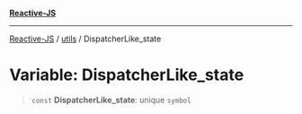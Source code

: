 [**Reactive-JS**](../../README.md)

***

[Reactive-JS](../../README.md) / [utils](../README.md) / DispatcherLike\_state

# Variable: DispatcherLike\_state

> `const` **DispatcherLike\_state**: unique `symbol`
